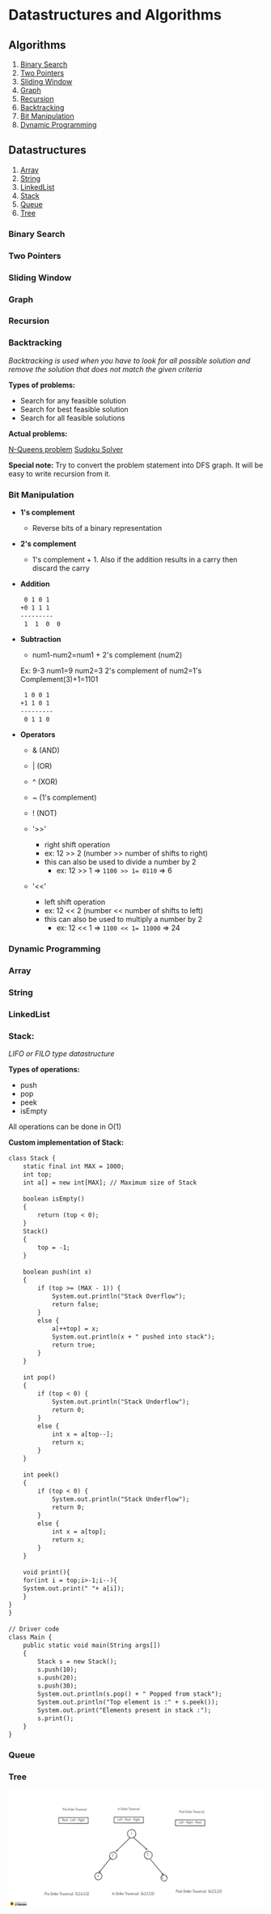 # Datastructures and Algorithms

## Algorithms

1. [Binary Search](#binary-search)
2. [Two Pointers](#two-pointers)
3. [Sliding Window](#sliding-window)
4. [Graph](#graph)
5. [Recursion](#recursion)
6. [Backtracking](#backtracking)
7. [Bit Manipulation](#bit-manipulation)
8. [Dynamic Programming](#dynamic-programming)

## Datastructures

1. [Array](#array)
2. [String](#string)
3. [LinkedList](#linkedlist)
4. [Stack](#stack)
5. [Queue](#queue)
6. [Tree](#tree)

### Binary Search

### Two Pointers

### Sliding Window

### Graph

### Recursion

### Backtracking

_Backtracking is used when you have to look for all possible solution and remove the solution that does not match the given criteria_

**Types of problems:**

- Search for any feasible solution
- Search for best feasible solution
- Search for all feasible solutions

**Actual problems:**

[N-Queens problem](https://leetcode.com/problems/n-queens/)
[Sudoku Solver](https://leetcode.com/problems/sudoku-solver/)

**Special note:**
Try to convert the problem statement into DFS graph. It will be easy to write recursion from it.

### Bit Manipulation

-  **1's complement**
    - Reverse bits of a binary representation

- **2's complement**
    - 1's complement + 1. Also if the addition results in a carry then discard the carry

-  **Addition**
    ```console
     0 1 0 1
    +0 1 1 1
    ---------
     1  1  0  0
    ```


-  **Subtraction**
    - num1-num2=num1 + 2's complement (num2)
    
    Ex: 9-3
    num1=9
    num2=3
    2's complement of num2=1's Complement(3)+1=1101
    ```console
     1 0 0 1
    +1 1 0 1
    ---------
     0 1 1 0
    ```
- **Operators**
    - & (AND)
    - | (OR)
    - ^ (XOR) 
    - ~ (1's complement)
    - ! (NOT)
    - '>>'
        - right shift operation
        - ex: 12 >> 2 (number >> number of shifts to right)
        - this can also be used to divide a number by 2
            - ex: 12 >> 1 => `1100 >> 1= 0110` => 6

    - '<<'
        - left shift operation
        - ex: 12 << 2 (number << number of shifts to left)    
        - this can also be used to multiply a number by 2
            - ex: 12 << 1 => `1100 << 1= 11000` => 24
        
        


### Dynamic Programming

### Array

### String

### LinkedList

### Stack:

_LIFO or FILO type datastructure_

**Types of operations:**

- push
- pop
- peek
- isEmpty

All operations can be done in O(1)

**Custom implementation of Stack:**

    class Stack {
        static final int MAX = 1000;
        int top;
        int a[] = new int[MAX]; // Maximum size of Stack

        boolean isEmpty()
        {
            return (top < 0);
        }
        Stack()
        {
            top = -1;
        }

        boolean push(int x)
        {
            if (top >= (MAX - 1)) {
                System.out.println("Stack Overflow");
                return false;
            }
            else {
                a[++top] = x;
                System.out.println(x + " pushed into stack");
                return true;
            }
        }

        int pop()
        {
            if (top < 0) {
                System.out.println("Stack Underflow");
                return 0;
            }
            else {
                int x = a[top--];
                return x;
            }
        }

        int peek()
        {
            if (top < 0) {
                System.out.println("Stack Underflow");
                return 0;
            }
            else {
                int x = a[top];
                return x;
            }
        }

        void print(){
        for(int i = top;i>-1;i--){
        System.out.print(" "+ a[i]);
        }
    }
    }

    // Driver code
    class Main {
        public static void main(String args[])
        {
            Stack s = new Stack();
            s.push(10);
            s.push(20);
            s.push(30);
            System.out.println(s.pop() + " Popped from stack");
            System.out.println("Top element is :" + s.peek());
            System.out.print("Elements present in stack :");
            s.print();
        }
    }

### Queue

### Tree

![alt](Ziteboard.png)
